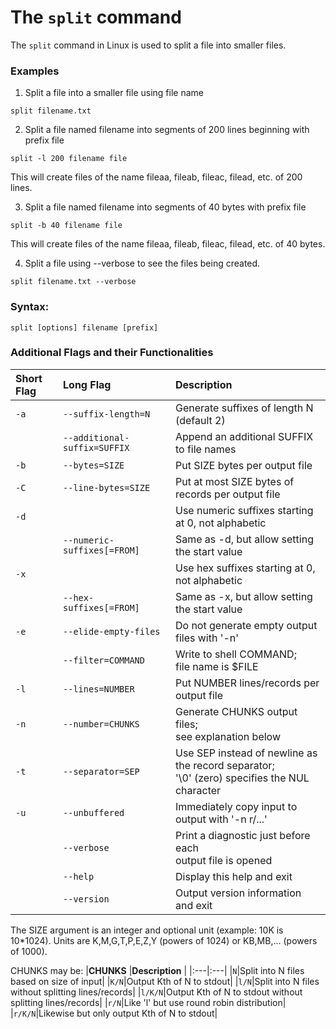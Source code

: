 # The `split` command

The `split` command in Linux is used to split a file into smaller files.

### Examples

1. Split a file into a smaller file using file name

```
split filename.txt
```

2. Split a file named filename into segments of 200 lines beginning with prefix file

```
split -l 200 filename file
```

This will create files of the name fileaa, fileab, fileac, filead, etc. of 200 lines.

3. Split a file named filename into segments of 40 bytes with prefix file

```
split -b 40 filename file
```

This will create files of the name fileaa, fileab, fileac, filead, etc. of 40 bytes.

4. Split a file using --verbose to see the files being created.

```
split filename.txt --verbose
```

### Syntax:

```
split [options] filename [prefix]
```

### Additional Flags and their Functionalities

|**Short Flag**   |**Long Flag**   |**Description**   |
|:---|:---|:---|
|`-a`|`--suffix-length=N`|Generate suffixes of length N (default 2)| 
||`--additional-suffix=SUFFIX`|Append an additional SUFFIX to file names|
|`-b`|`--bytes=SIZE`|Put SIZE bytes per output file|
|`-C`|`--line-bytes=SIZE`|Put at most SIZE bytes of records per output file|
|`-d`| |Use numeric suffixes starting at 0, not alphabetic|
||`--numeric-suffixes[=FROM]`|Same as -d, but allow setting the start value|
|`-x`||Use hex suffixes starting at 0, not alphabetic|
||`--hex-suffixes[=FROM]`|Same as -x, but allow setting the start value|
|`-e`|`--elide-empty-files`|Do not generate empty output files with '-n'|
||`--filter=COMMAND`|Write to shell COMMAND;<br>file name is $FILE|
|`-l`|`--lines=NUMBER`|Put NUMBER lines/records per output file|
|`-n`|`--number=CHUNKS`|Generate CHUNKS output files;<br>see explanation below|
|`-t`|`--separator=SEP`|Use SEP instead of newline as the record separator;<br>'\0' (zero) specifies the NUL character|
|`-u`|`--unbuffered`|Immediately copy input to output with '-n r/...'|
||`--verbose`|Print a diagnostic just before each<br>output file is opened|
||`--help`|Display this help and exit|
||`--version`|Output version information and exit|

The SIZE argument is an integer and optional unit (example: 10K is 10*1024).
Units are K,M,G,T,P,E,Z,Y (powers of 1024) or KB,MB,... (powers of 1000).

CHUNKS may be:
|**CHUNKS**   |**Description**   |
|:---|:---|
|`N`|Split into N files based on size of input|
|`K/N`|Output Kth of N to stdout|
|`l/N`|Split into N files without splitting lines/records|
|`l/K/N`|Output Kth of N to stdout without splitting lines/records|
|`r/N`|Like 'l' but use round robin distribution|
|`r/K/N`|Likewise but only output Kth of N to stdout|


